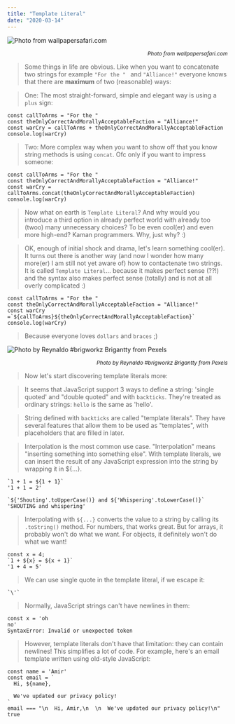 ```yaml
---
title: "Template Literal"
date: "2020-03-14"
---
```

![](https://i.imgur.com/ETtwNWY.jpg "Photo from wallpapersafari.com")<p style="font-size: 12px; text-align: right">_Photo from wallpapersafari.com_</p>

> Some things in life are obvious. Like when you want to concatenate two strings for example <code>"For the " </code> and <code>"Alliance!"</code> everyone knows that there are **maximum** of two (reasonable) ways:

> One: The most straight-forward, simple and elegant way is using a `plus` sign:
```
const callToArms = "For the "
const theOnlyCorrectAndMorallyAcceptableFaction = "Alliance!"
const warCry = callToArms + theOnlyCorrectAndMorallyAcceptableFaction
console.log(warCry)
```

> Two: More complex way when you want to show off that you know string methods is using `concat`. Ofc only if you want to impress someone:
```
const callToArms = "For the "
const theOnlyCorrectAndMorallyAcceptableFaction = "Alliance!"
const warCry = callToArms.concat(theOnlyCorrectAndMorallyAcceptableFaction)
console.log(warCry)
```

> Now what on earth is `Template Literal`? And why would you introduce a third option in already perfect world with already too (twoo) many unnecessary choices? To be even cool(er) and even more high-end? Kaman programmers. Why, just why? :)

>OK, enough of initial shock and drama, let's learn something cool(er). It turns out there is another way (and now I wonder how many more(er) I am still not yet aware of) how to contactenate two strings. It is called `Template Literal`... because it makes perfect sense (??!) and the syntax also makes perfect sense (totally) and is not at all overly complicated :)
```
const callToArms = "For the "
const theOnlyCorrectAndMorallyAcceptableFaction = "Alliance!"
const warCry =`${callToArms}${theOnlyCorrectAndMorallyAcceptableFaction}`
console.log(warCry)
```

> Because everyone loves `dollars` and `braces` ;)


![](https://i.imgur.com/8ubmVyL.jpg "Photo by Reynaldo #brigworkz Brigantty from Pexels")<p style="font-size: 12px; text-align: right">_Photo by Reynaldo #brigworkz Brigantty from Pexels_</p>

> Now let's start discovering template literals more:

> It seems that JavaScript support 3 ways to define a string: 'single quoted' and "double quoted" and with `backticks`. They're treated as ordinary strings: `hello` is the same as 'hello'.

> String defined with `backticks` are called "template literals". They have several features that allow them to be used as "templates", with placeholders that are filled in later.

> Interpolation is the most common use case. "Interpolation" means "inserting something into something else". With template literals, we can insert the result of any JavaScript expression into the string by wrapping it in ${...}.
```
`1 + 1 = ${1 + 1}`
'1 + 1 = 2' 

`${'Shouting'.toUpperCase()} and ${'Whispering'.toLowerCase()}`
'SHOUTING and whispering' 
```
> Interpolating with <code>${...}</code> converts the value to a string by calling its <code>.toString()</code> method. For numbers, that works great. But for arrays, it probably won't do what we want. For objects, it definitely won't do what we want!

```
const x = 4;
`1 + ${x} = ${x + 1}`
'1 + 4 = 5' 
```
> We can use single quote in the template literal, if we escape it:
```
`\'`
```

>Normally, JavaScript strings can't have newlines in them:
```
const x = 'oh
no'
SyntaxError: Invalid or unexpected token 
```

> However, template literals don't have that limitation: they can contain newlines! This simplifies a lot of code. For example, here's an email template written using old-style JavaScript:
```
const name = 'Amir'
const email = `
  Hi, ${name},
  
  We've updated our privacy policy!
`
email === "\n  Hi, Amir,\n  \n  We've updated our privacy policy!\n"
true
```
